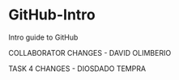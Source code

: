 # GitHub-Intro
Intro guide to GitHub

COLLABORATOR CHANGES - DAVID OLIMBERIO

TASK 4 CHANGES - DIOSDADO TEMPRA